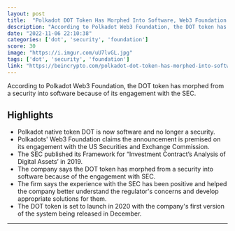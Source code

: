 ```yaml
---
layout: post
title:  "Polkadot DOT Token Has Morphed Into Software, Web3 Foundation Says"
description: "According to Polkadot Web3 Foundation, the DOT token has morphed from a security into software because of its engagement with the SEC."
date: "2022-11-06 22:10:38"
categories: ['dot', 'security', 'foundation']
score: 30
image: "https://i.imgur.com/uU7lvGL.jpg"
tags: ['dot', 'security', 'foundation']
link: "https://beincrypto.com/polkadot-dot-token-has-morphed-into-software-web3-foundation-says/"
---
```


According to Polkadot Web3 Foundation, the DOT token has morphed from a security into software because of its engagement with the SEC.

## Highlights

- Polkadot native token DOT is now software and no longer a security.
- Polkadots' Web3 Foundation claims the announcement is premised on its engagement with the US Securities and Exchange Commission.
- The SEC published its Framework for “Investment Contract’s Analysis of Digital Assets’ in 2019.
- The company says the DOT token has morphed from a security into software because of the engagement with SEC.
- The firm says the experience with the SEC has been positive and helped the company better understand the regulator's concerns and develop appropriate solutions for them.
- The DOT token is set to launch in 2020 with the company's first version of the system being released in December.

---
